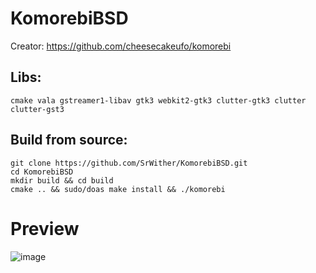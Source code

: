 # KomorebiBSD

Creator: https://github.com/cheesecakeufo/komorebi

## Libs:
```
cmake vala gstreamer1-libav gtk3 webkit2-gtk3 clutter-gtk3 clutter clutter-gst3
```
## Build from source:

```
git clone https://github.com/SrWither/KomorebiBSD.git
cd KomorebiBSD
mkdir build && cd build
cmake .. && sudo/doas make install && ./komorebi
```

# Preview

![image](https://user-images.githubusercontent.com/59105868/124961013-54f01800-dff3-11eb-83d6-c5d3b08a9bd5.png)
